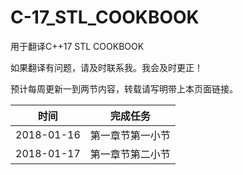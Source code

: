 # C-17_STL_COOKBOOK

用于翻译C++17 STL COOKBOOK

如果翻译有问题，请及时联系我。我会及时更正！

预计每周更新一到两节内容，转载请写明带上本页面链接。

| 时间                | 完成任务                    |
|-----                | -------                   |
|2018-01-16          | 第一章节第一小节              |
|2018-01-17			 | 第一章节第二小节		          |
